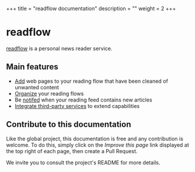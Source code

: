 +++
title = "readflow documentation"
description = ""
weight = 2
+++

# readflow

[readflow](https://github.com/ncarlier/readflow) is a
personal news reader service.

## Main features

* [Add](read-flow) web pages to your reading flow that have been cleaned of unwanted content
* [Organize](read-flow/organize) your reading flows
* Be [notifed](read-flow/notifications) when your reading feed contains new articles
* [Integrate third-party services](third-party) to extend capabilities

## Contribute to this documentation

Like the global project, this documentation is free and any contribution is
welcome.
To do this, simply click on the *Improve this page* link displayed at the top
right of each page, then create a Pull Request.

We invite you to consult the project's README for more details.

